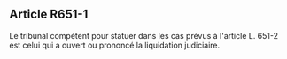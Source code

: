 Article R651-1
----
Le tribunal compétent pour statuer dans les cas prévus à l'article L. 651-2 est
celui qui a ouvert ou prononcé la liquidation judiciaire.
